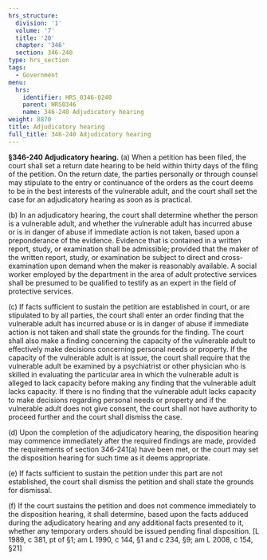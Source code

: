 ```yaml
---
hrs_structure:
  division: '1'
  volume: '7'
  title: '20'
  chapter: '346'
  section: 346-240
type: hrs_section
tags:
  - Government
menu:
  hrs:
    identifier: HRS_0346-0240
    parent: HRS0346
    name: 346-240 Adjudicatory hearing
weight: 8870
title: Adjudicatory hearing
full_title: 346-240 Adjudicatory hearing
---
```

**§346-240 Adjudicatory hearing.** (a) When a petition has been filed, the court shall set a return date hearing to be held within thirty days of the filing of the petition. On the return date, the parties personally or through counsel may stipulate to the entry or continuance of the orders as the court deems to be in the best interests of the vulnerable adult, and the court shall set the case for an adjudicatory hearing as soon as is practical.

(b) In an adjudicatory hearing, the court shall determine whether the person is a vulnerable adult, and whether the vulnerable adult has incurred abuse or is in danger of abuse if immediate action is not taken, based upon a preponderance of the evidence. Evidence that is contained in a written report, study, or examination shall be admissible; provided that the maker of the written report, study, or examination be subject to direct and cross-examination upon demand when the maker is reasonably available. A social worker employed by the department in the area of adult protective services shall be presumed to be qualified to testify as an expert in the field of protective services.

(c) If facts sufficient to sustain the petition are established in court, or are stipulated to by all parties, the court shall enter an order finding that the vulnerable adult has incurred abuse or is in danger of abuse if immediate action is not taken and shall state the grounds for the finding. The court shall also make a finding concerning the capacity of the vulnerable adult to effectively make decisions concerning personal needs or property. If the capacity of the vulnerable adult is at issue, the court shall require that the vulnerable adult be examined by a psychiatrist or other physician who is skilled in evaluating the particular area in which the vulnerable adult is alleged to lack capacity before making any finding that the vulnerable adult lacks capacity. If there is no finding that the vulnerable adult lacks capacity to make decisions regarding personal needs or property and if the vulnerable adult does not give consent, the court shall not have authority to proceed further and the court shall dismiss the case.

(d) Upon the completion of the adjudicatory hearing, the disposition hearing may commence immediately after the required findings are made, provided the requirements of section 346-241(a) have been met, or the court may set the disposition hearing for such time as it deems appropriate.

(e) If facts sufficient to sustain the petition under this part are not established, the court shall dismiss the petition and shall state the grounds for dismissal.

(f) If the court sustains the petition and does not commence immediately to the disposition hearing, it shall determine, based upon the facts adduced during the adjudicatory hearing and any additional facts presented to it, whether any temporary orders should be issued pending final disposition. [L 1989, c 381, pt of §1; am L 1990, c 144, §1 and c 234, §9; am L 2008, c 154, §21]